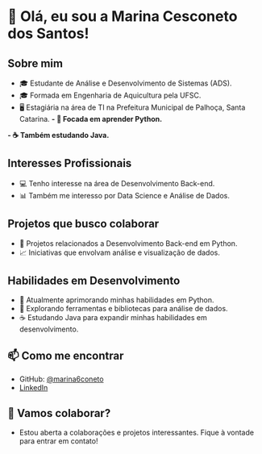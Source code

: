 # 👋 Olá, eu sou a Marina Cesconeto dos Santos!

## Sobre mim
- 🎓 Estudante de Análise e Desenvolvimento de Sistemas (ADS).
- 🎓 Formada em Engenharia de Aquicultura pela UFSC.
- 🖥️ Estagiária na área de TI na Prefeitura Municipal de Palhoça, Santa Catarina.
**- 🐍 Focada em aprender Python.**
  
**- ☕ Também estudando Java.**

## Interesses Profissionais
- 💻 Tenho interesse na área de Desenvolvimento Back-end.
- 📊 Também me interesso por Data Science e Análise de Dados.

## Projetos que busco colaborar
- 🔧 Projetos relacionados a Desenvolvimento Back-end em Python.
- 📈 Iniciativas que envolvam análise e visualização de dados.

## Habilidades em Desenvolvimento
- 🐍 Atualmente aprimorando minhas habilidades em Python.
- 🧪 Explorando ferramentas e bibliotecas para análise de dados.
- ☕ Estudando Java para expandir minhas habilidades em desenvolvimento.

## 📫 Como me encontrar
- GitHub: [@marina6coneto](https://github.com/marina6coneto)
- [LinkedIn](https://www.linkedin.com/in/marina-cesconeto-dos-santos-a17563216/)

## 🤝 Vamos colaborar?
- Estou aberta a colaborações e projetos interessantes. Fique à vontade para entrar em contato!


